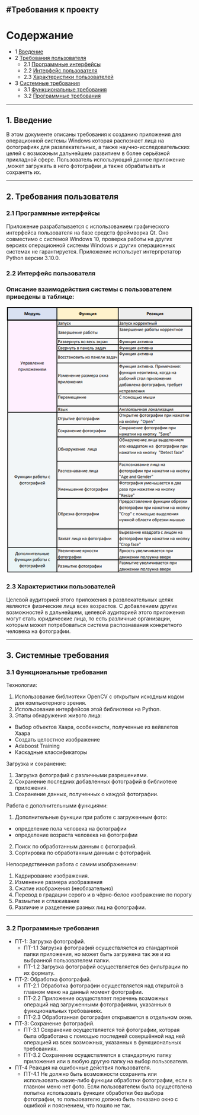 #Требования к проекту
---
Содержание
=================
* 1 [Введение](#1-введение)
* 2 [Требования пользователя](#2-требования-пользователя)
  * 2.1 [Программные интерфейсы](#21-программные-интерфейсы)
  * 2.2 [Интерфейс пользователя](#22-интерфейс-пользователя)
  * 2.3 [Характеристики пользователей](#23-характеристики-пользователей)
* 3 [Системные требования](#3-системные-требования)
  * 3.1 [Функциональные требования](#31-функциональные-требования)
  * 3.2 [Программные требования](#32-программные-требования)
---
## 1. Введение
В этом документе описаны требования к созданию приложения для операционной системы Windows которая распознает лица на фотографиях для развлекательных, а также научно-исследовательских целей с возможным дальнейшем развитием в более серьёзной прикладной сфере. Пользователь использующий данное приложение ,может загружать в него фотографии ,а также обрабатывать и сохранять их. 

---
## 2. Требования пользователя

### 2.1 Программные интерфейсы
Приложение разрабатывается с использованием графического интерфейса пользователя на базе средств фреймворка Qt. Оно совместимо с системой Windows 10, проверка работы на других версиях операционной системы Windows и других операционных системах не гарантируется. Приложение использует интерпретатор Python версии 3.10.0. 

### 2.2 Интерфейс пользователя

### Описание взаимодействия системы с пользователем приведены в таблице:
![Image](https://github.com/Ilyashall/Trirpo-lab2/blob/main/Table/image.png)

### 2.3 Характеристики пользователей

Целевой аудиторией этого приложения в развлекательных целях являются физические лица всех возрастов. С добавлением других возможностей в дальнейшем, целевой аудиторией этого приложения могут стать юридические лица, то есть различные организации, которым может потребоваться система распознавания конкретного человека на фотографии. 

---
## 3. Системные требования 

### 3.1 Функциональные требования
Технологии:
1. Использование библиотеки OpenCV с открытым исходным кодом для компьютерного зрения. 
2. Использование интерфейсов этой библиотеки на Python. 
3. Этапы обнаружения живого лица: 
- Выбор объектов Хаара, особенности, полученные из вейвлетов Хаара 
- Создать целостное изображение 
- Adaboost Training 
- Каскадные классификаторы 

Загрузка и сохранение:
1. Загрузка фотографий с различными разрешениями. 
2. Сохранение последних добавленных фотографий в библиотеке приложения. 
3. Сохранение данных, полученных о каждой фотографии. 

Работа с дополнительными функциями:
1. Дополнительные функции при работе с загруженным фото: 
- определение пола человека на фотографии 
- определение возраста человека на фотографии 
2. Поиск по обработанным данным с фотографий. 
3. Сортировка по обработанным данным с фотографий.

Непосредственная работа с самим изображением:
1. Кадрирование изображения. 
2. Изменение размера изображения 
3. Сжатие изображения (необязательно) 
4. Перевод в градации серого и в чёрно-белое изображение по порогу 
5. Размытие и сглаживание 
6. Различие и разделение разных лиц на фотографии. 

---
### 3.2 Программные требования

- ПТ-1: Загрузка фотографий. 
  - ПТ-1.1 Загрузка фотографий осуществляется из стандартной папки приложения, но может быть загружена так же и из выбранной пользователем папки. 
  - ПТ-1.2 Загрузка фотографий осуществляется без фильтрации по их формату. 
- ПТ-2: Обработка фотографий. 
  - ПТ-2.1 Обработка фотографии осуществляется над открытой в главном меню на данный момент фотографии. 
  - ПТ-2.2 Приложение осуществляет перечень возможных операций над загруженными фотографиями, указанных в функциональных требованиях. 
  - ПТ-2.3 Обработанная фотография открывается в отдельном окне. 
- ПТ-3: Сохранение фотографий. 
  - ПТ-3.1 Сохранение осуществляется той фотографии, которая была обработана с помощью последней совершённой над ней операцией из всех возможных, указанных в функциональных требованиях. 
  - ПТ-3.2 Сохранение осуществляется в стандартную папку приложения или в любую другую папку на выбор пользователя. 
- ПТ-4 Реакция на ошибочные действия пользователя. 
  - ПТ-4.1 Не должно быть возможности сохранить или использовать какие-либо функции обработки фотографии, если в главном меню нет фото. Если пользователем была осуществлена попытка использовать функции обработки без выбора фотографии, то пользователю должно быть показано окно с ошибкой и пояснением, что пошло не так. 
